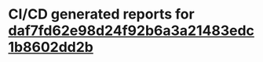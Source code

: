 # CI/CD generated reports for [daf7fd62e98d24f92b6a3a21483edc1b8602dd2b](https://github.com/hydephp/develop/commit/daf7fd62e98d24f92b6a3a21483edc1b8602dd2b)
